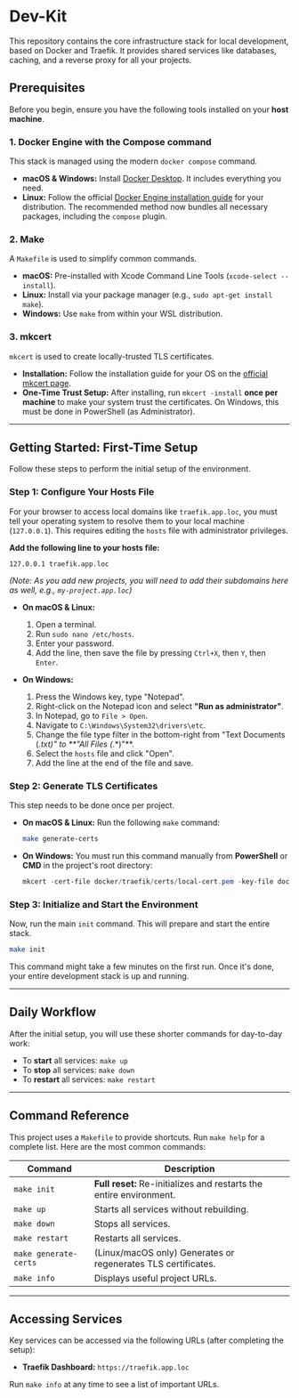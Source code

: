 # Dev-Kit

This repository contains the core infrastructure stack for local development, based on Docker and Traefik. It provides shared services like databases, caching, and a reverse proxy for all your projects.

## Prerequisites

Before you begin, ensure you have the following tools installed on your **host machine**.

### 1. Docker Engine with the Compose command
This stack is managed using the modern `docker compose` command.

-   **macOS & Windows:** Install [Docker Desktop](https://www.docker.com/products/docker-desktop/). It includes everything you need.
-   **Linux:** Follow the official [Docker Engine installation guide](https://docs.docker.com/engine/install/) for your distribution. The recommended method now bundles all necessary packages, including the `compose` plugin.

### 2. Make
A `Makefile` is used to simplify common commands.

-   **macOS:** Pre-installed with Xcode Command Line Tools (`xcode-select --install`).
-   **Linux:** Install via your package manager (e.g., `sudo apt-get install make`).
-   **Windows:** Use `make` from within your WSL distribution.

### 3. mkcert
`mkcert` is used to create locally-trusted TLS certificates.

-   **Installation:** Follow the installation guide for your OS on the [official mkcert page](https://github.com/FiloSottile/mkcert#installation).
-   **One-Time Trust Setup:** After installing, run `mkcert -install` **once per machine** to make your system trust the certificates. On Windows, this must be done in PowerShell (as Administrator).

---

## Getting Started: First-Time Setup

Follow these steps to perform the initial setup of the environment.

### Step 1: Configure Your Hosts File
For your browser to access local domains like `traefik.app.loc`, you must tell your operating system to resolve them to your local machine (`127.0.0.1`). This requires editing the `hosts` file with administrator privileges.

**Add the following line to your hosts file:**
```
127.0.0.1 traefik.app.loc
```
*(Note: As you add new projects, you will need to add their subdomains here as well, e.g., `my-project.app.loc`)*

-   **On macOS & Linux:**
    1.  Open a terminal.
    2.  Run `sudo nano /etc/hosts`.
    3.  Enter your password.
    4.  Add the line, then save the file by pressing `Ctrl+X`, then `Y`, then `Enter`.

-   **On Windows:**
    1.  Press the Windows key, type "Notepad".
    2.  Right-click on the Notepad icon and select **"Run as administrator"**.
    3.  In Notepad, go to `File > Open`.
    4.  Navigate to `C:\Windows\System32\drivers\etc`.
    5.  Change the file type filter in the bottom-right from "Text Documents (*.txt)" to **"All Files (*.*)"**.
    6.  Select the `hosts` file and click "Open".
    7.  Add the line at the end of the file and save.

### Step 2: Generate TLS Certificates
This step needs to be done once per project.

-   **On macOS & Linux:**
    Run the following `make` command:
    ```bash
    make generate-certs
    ```

-   **On Windows:**
    You must run this command manually from **PowerShell** or **CMD** in the project's root directory:
    ```powershell
    mkcert -cert-file docker/traefik/certs/local-cert.pem -key-file docker/traefik/certs/local-key.pem "app.loc" "*.app.loc"
    ```

### Step 3: Initialize and Start the Environment
Now, run the main `init` command. This will prepare and start the entire stack.

```bash
make init
```
This command might take a few minutes on the first run. Once it's done, your entire development stack is up and running.

---

## Daily Workflow

After the initial setup, you will use these shorter commands for day-to-day work:

-   To **start** all services: `make up`
-   To **stop** all services: `make down`
-   To **restart** all services: `make restart`

---

## Command Reference

This project uses a `Makefile` to provide shortcuts. Run `make help` for a complete list. Here are the most common commands:

| Command             | Description                                                                 |
| ------------------- | --------------------------------------------------------------------------- |
| `make init`         | **Full reset:** Re-initializes and restarts the entire environment.         |
| `make up`           | Starts all services without rebuilding.                                     |
| `make down`         | Stops all services.                                                         |
| `make restart`      | Restarts all services.                                                      |
| `make generate-certs`| (Linux/macOS only) Generates or regenerates TLS certificates.               |
| `make info`         | Displays useful project URLs.                                               |

---

## Accessing Services

Key services can be accessed via the following URLs (after completing the setup):

-   **Traefik Dashboard:** `https://traefik.app.loc`

Run `make info` at any time to see a list of important URLs.
